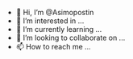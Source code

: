 - 👋 Hi, I’m @Asimopostin
- 👀 I’m interested in ...
- 🌱 I’m currently learning ...
- 💞️ I’m looking to collaborate on ...
- 📫 How to reach me ...

<!---
Asimopostin/Asimopostin is a ✨ special ✨ repository because its `README.md` (this file) appears on your GitHub profile.
You can click the Preview link to take a look at your changes.
--->
